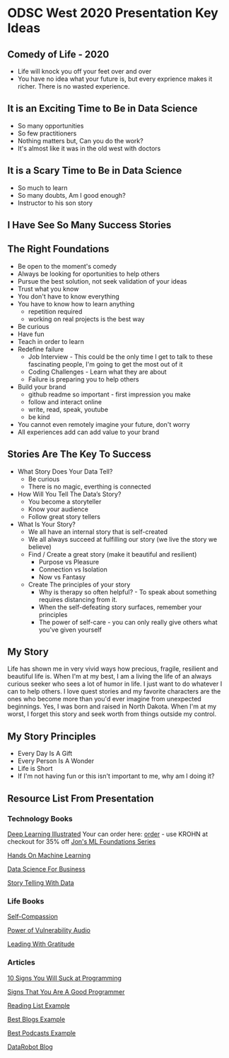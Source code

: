 # ODSC West 2020 Presentation Key Ideas

## Comedy of Life - 2020
- Life will knock you off your feet over and over
- You have no idea what your future is, but every exprience makes it richer.  There is no wasted experience.

## It is an Exciting Time to Be in Data Science
- So many opportunities
- So few practitioners
- Nothing matters but, Can you do the work?
- It's almost like it was in the old west with doctors

## It is a Scary Time to Be in Data Science
- So much to learn
- So many doubts, Am I good enough?
- Instructor to his son story

## I Have See So Many Success Stories

## The Right Foundations 
- Be open to the moment's comedy
- Always be looking for oportunities to help others
- Pursue the best solution, not seek validation of your ideas
- Trust what you know
- You don't have to know everything
- You have to know how to learn anything
  - repetition required
  - working on real projects is the best way 
- Be curious
- Have fun
- Teach in order to learn
- Redefine failure
  - Job Interview - This could be the only time I get to talk to these fascinating people, I'm going to get the most out of it
  - Coding Challenges - Learn what they are about
  - Failure is preparing you to help others
- Build your brand  
  - github readme so important - first impression you make
  - follow and interact online
  - write, read, speak, youtube
  - be kind 
- You cannot even remotely imagine your future, don't worry
- All experiences add can add value to your brand

## Stories Are The Key To Success 
- What Story Does Your Data Tell?
  - Be curious
  - There is no magic, everthing is connected
- How Will You Tell The Data’s Story?
  - You become a storyteller
  - Know your audience
  - Follow great story tellers
- What Is Your Story?  
  - We all have an internal story that is self-created
  - We all always succeed at fulfilling our story (we live the story we believe)
  - Find / Create a great story (make it beautiful and resilient)
    - Purpose vs Pleasure
    - Connection vs Isolation
    - Now vs Fantasy
  - Create The principles of your story
    - Why is therapy so often helpful? - To speak about something requires distancing from it.
    - When the self-defeating story surfaces, remember your principles
    - The power of self-care - you can only really give others what you've given yourself
  
## My Story

Life has shown me in very vivid ways how precious, fragile, resilient and beautiful life is.  When I'm at my best, I am a living the life of an always curious seeker who sees a lot of humor in life.  I just want to do whatever I can to help others.  I love quest stories and my favorite characters are the ones who become more than you'd ever imagine from unexpected beginnings.  Yes, I was born and raised in North Dakota.  When I'm at my worst, I forget this story and seek worth from things outside my control.

## My Story Principles
- Every Day Is A Gift
- Every Person Is A Wonder
- Life is Short
- If I'm not having fun or this isn't important to me, why am I doing it?



## Resource List From Presentation

### Technology Books

[Deep Learning Illustrated](https://www.amazon.com/Deep-Learning-Illustrated-Intelligence-Addison-Wesley-dp-0135116694/dp/0135116694/ref=mt_other?_encoding=UTF8&me=&qid=1604066464) Your can order here: [order](http://bit.ly/iTkrohn) - use KROHN at checkout for 35% off
[Jon's ML Foundations Series](https://github.com/jonkrohn/ML-foundations)

[Hands On Machine Learning](https://www.amazon.com/Hands-Machine-Learning-Scikit-Learn-TensorFlow/dp/1492032646/ref=pd_bxgy_img_2/146-3028129-9830702?_encoding=UTF8&pd_rd_i=1492032646&pd_rd_r=04689f33-dd74-4d05-8d67-59be6208b23d&pd_rd_w=9MyhG&pd_rd_wg=Nlpvg&pf_rd_p=ce6c479b-ef53-49a6-845b-bbbf35c28dd3&pf_rd_r=64M1ZG7EE7560XK2T3NQ&psc=1&refRID=64M1ZG7EE7560XK2T3NQ)

[Data Science For Business](https://www.amazon.com/Data-Science-Business-Data-Analytic-Thinking/dp/1449361323/ref=sr_1_3?crid=20KQI1PUZX14W&dchild=1&keywords=data+science+for+business&qid=1604067443&s=books&sprefix=data+science+%2Cstripbooks%2C183&sr=1-3)

[Story Telling With Data](https://www.amazon.com/Storytelling-Data-Visualization-Business-Professionals/dp/1119002257/ref=tmm_pap_swatch_0?_encoding=UTF8&qid=1604068983&sr=8-1-spons)

### Life Books 

[Self-Compassion](https://www.amazon.com/Self-Compassion-Proven-Power-Being-Yourself/dp/0061733512/ref=tmm_hrd_swatch_0?_encoding=UTF8&qid=1604067069&sr=1-3)

[Power of Vulnerability Audio](https://www.amazon.com/Power-Vulnerability-Teachings-audio-cd/dp/1604078588)

[Leading With Gratitude](https://www.amazon.com/Leading-Gratitude-Leadership-Practices-Extraordinary/dp/0062965786/ref=sr_1_7?dchild=1&keywords=gratitude&qid=1604068235&sr=8-7)

### Articles

[10 Signs You Will Suck at Programming](https://blog.usejournal.com/10-signs-you-will-suck-at-programming-5497a6a52c5c)

[Signs That You Are A Good Programmer](http://www.yacoset.com/Home/signs-that-you-re-a-good-programmer/)

[Reading List Example](https://towardsdatascience.com/a-non-technical-reading-list-for-data-science-d72451429a70)

[Best Blogs Example](https://towardsdatascience.com/best-data-science-blogs-to-follow-in-2020-d03044169eb4)

[Best Podcasts Example](https://towardsdatascience.com/top-20-podcasts-for-data-science-83dc9e07448e)

[DataRobot Blog](https://www.datarobot.com/blog/)
